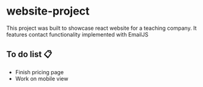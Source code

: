 # website-project

This project was built to showcase react website for a teaching company. It features contact functionality implemented with EmailJS

## To do list 📋
* Finish pricing page
* Work on mobile view
